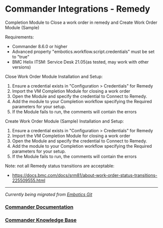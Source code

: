 # Commander Integrations - Remedy

Completion Module to Close a work order in remedy and Create Work Order Module (Sample)

Requirements: 
* Commander 8.6.0 or higher
* Advanced property "embotics.workflow.script.credentials" must be set to "true"
* BMC Helix ITSM: Service Desk 21.05(as tested, may work with other versions)

Close Work Order Module Installation and Setup:
1. Ensure a credential exists in "Configuration > Credentials" for Remedy 
2. Import the VM Completion Module for closing a work order
2. Open the Module and specify the credential to Connect to Remedy. 
3. Add the module to your Completion workflow specifying the Required parameters for your setup.
4. If the Module fails to run, the comments will contain the errors 

Create Work Order Module (Sample) Installation and Setup:
1. Ensure a credential exists in "Configuration > Credentials" for Remedy 
2. Import the VM Completion Module for closing a work order
2. Open the Module and specify the credential to Connect to Remedy. 
3. Add the module to your Completion workflow specifying the Required parameters for your setup.
4. If the Module fails to run, the comments will contain the errors 


Note: not all Remedy status transitions are acceptable: 
* https://docs.bmc.com/docs/srm81/about-work-order-status-transitions-225509555.html

____

*Currently being migrated from [Embotics Git](https://github.com/Embotics)*

### [Commander Documentation](https://docs.snowsoftware.com/commander/index.htm)

### [Commander Knowledge Base](https://community.snowsoftware.com/s/topic/0TO1r000000E5srGAC/commander?tabset-056aa=2)
